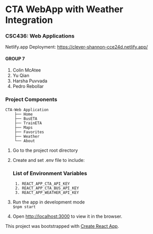 # CTA WebApp with Weather Integration
### CSC436: Web Applications

Netlify.app Deployment: https://clever-shannon-cce24d.netlify.app/ 
#### GROUP 7
1. Colin McAtee 
2. Yu Qian
3. Harsha Puvvada
4. Pedro Rebollar

### Project Components
```
CTA-Web Application
    ├── Home
    ├── BusETA
    ├── TrainETA
    ├── Maps
    ├── Favorites
    ├── Weather
    └── About
```
1. Go to the project root directory

2. Create and set .env file to include:

    ### List of Environment Variables
    ```
     1. REACT_APP_CTA_API_KEY
     2. REACT_APP_CTA_BUS_API_KEY
     3. REACT_APP_WEATHER_API_KEY
    ```

3. Run the app in development mode  
    ```$npm start```

4. Open [http://localhost:3000](http://localhost:3000) to view it in the browser.


This project was bootstrapped with [Create React App](https://github.com/facebook/create-react-app).
